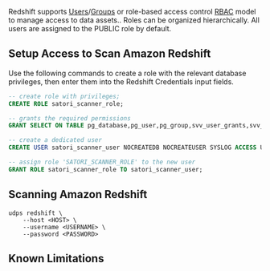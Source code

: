 Redshift supports [Users](https://docs.aws.amazon.com/redshift/latest/dg/r_Users.html)/[Groups](https://docs.aws.amazon.com/redshift/latest/dg/r_Groups.html) or role-based access control [RBAC](https://docs.aws.amazon.com/redshift/latest/dg/t_Roles.html) model to manage access to data assets.. Roles can be organized hierarchically. All users are assigned to the PUBLIC role by default.

## Setup Access to Scan Amazon Redshift
Use the following commands to create a role with the relevant database privileges, then enter them into the Redshift Credentials input fields.


``` sql
-- create role with privileges;
CREATE ROLE satori_scanner_role;

-- grants the required permissions
GRANT SELECT ON TABLE pg_database,pg_user,pg_group,svv_user_grants,svv_role_grants,svv_relation_privileges TO ROLE satori_scanner_role;

-- create a dedicated user
CREATE USER satori_scanner_user NOCREATEDB NOCREATEUSER SYSLOG ACCESS UNRESTRICTED password 'REPLACE_WITH_A_STRONG_PASSWORD';

-- assign role 'SATORI_SCANNER_ROLE' to the new user
GRANT ROLE satori_scanner_role TO satori_scanner_user;
```

## Scanning Amazon Redshift
```
udps redshift \
    --host <HOST> \
    --username <USERNAME> \
    --password <PASSWORD>
```

## Known Limitations

